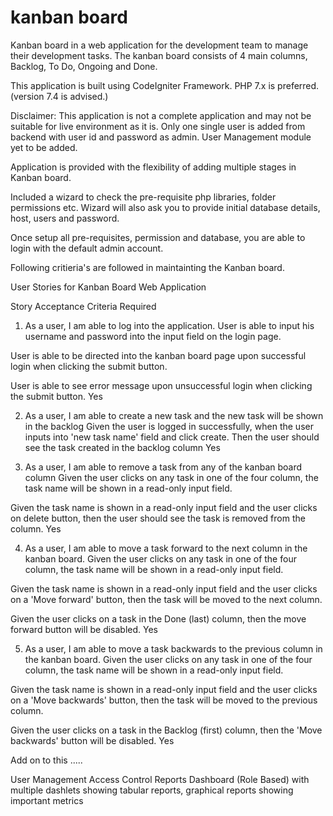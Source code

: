 # kanban board
Kanban board in a web application for the development team to manage their development tasks. The kanban board consists of 4 main columns, Backlog, To Do, Ongoing and Done.

This application is built using CodeIgniter Framework. PHP 7.x is preferred. (version 7.4 is advised.)

Disclaimer: This application is not a complete application and may not be suitable for live environment as it is. 
Only one single user is added from backend with user id and password as admin. 
User Management module yet to be added.

Application is provided with the flexibility of adding multiple stages in Kanban board.

Included a wizard to check the pre-requisite php libraries, folder permissions etc.
Wizard will also ask you to provide initial database details, host, users and password.

Once setup all pre-requisites, permission and database, you are able to login with the default admin account. 

Following critieria's are followed in maintainting the Kanban board.

User Stories for Kanban Board Web Application

Story	Acceptance Criteria	Required
1. As a user, I am able to log into the application.	User is able to input his username and password into the input field on the login page.

User is able to be directed into the kanban board page upon successful login when clicking the submit button.

User is able to see error message upon unsuccessful login when clicking the submit button.	Yes

2. As a user, I am able to create a new task and the new task will be shown in the backlog	Given the user is logged in successfully, when the user inputs into 'new task name' field and click create. Then the user should see the task created in the backlog column	Yes

3. As a user, I am able to remove a task from any of the kanban board column	Given the user clicks on any task in one of the four column, the task name will be shown in a read-only input field.

Given the task name is shown in a read-only input field and the user clicks on delete button, then the user should see the task is removed from the column.	Yes

4. As a user, I am able to move a task forward to the next column in the kanban board.	Given the user clicks on any task in one of the four column, the task name will be shown in a read-only input field.

Given the task name is shown in a read-only input field and the user clicks on a 'Move forward' button, then the task will be moved to the next column.

Given the user clicks on a task in the Done (last) column, then the move forward button will be disabled.	Yes

5. As a user, I am able to move a task backwards to the previous column in the kanban board.	Given the user clicks on any task in one of the four column, the task name will be shown in a read-only input field.

Given the task name is shown in a read-only input field and the user clicks on a 'Move backwards' button, then the task will be moved to the previous column.

Given the user clicks on a task in the Backlog (first) column, then the 'Move backwards' button will be disabled.	Yes

Add on to this .....

User Management
Access Control
Reports
Dashboard (Role Based) with multiple dashlets showing tabular reports, graphical reports showing important metrics
